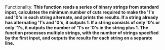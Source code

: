 Functionality: **This function reads a series of binary strings from standard input, calculates the minimum number of cuts required to make the '1's and '0's in each string alternate, and prints the results. If a string already has alternating '1's and '0's, it outputs 1. If a string consists of only '0's or only '1's, it outputs the number of '1's or '0's in the string plus 1. The function processes multiple strings, with the number of strings specified by the first input, and outputs the results for each string on a separate line.**